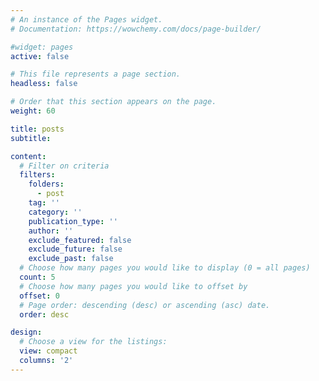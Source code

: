 ```yaml
---
# An instance of the Pages widget.
# Documentation: https://wowchemy.com/docs/page-builder/

#widget: pages
active: false

# This file represents a page section.
headless: false

# Order that this section appears on the page.
weight: 60

title: posts
subtitle:

content:
  # Filter on criteria
  filters:
    folders:
      - post
    tag: ''
    category: ''
    publication_type: ''
    author: ''
    exclude_featured: false
    exclude_future: false
    exclude_past: false
  # Choose how many pages you would like to display (0 = all pages)
  count: 5
  # Choose how many pages you would like to offset by
  offset: 0
  # Page order: descending (desc) or ascending (asc) date.
  order: desc

design:
  # Choose a view for the listings:
  view: compact
  columns: '2'
---
```

